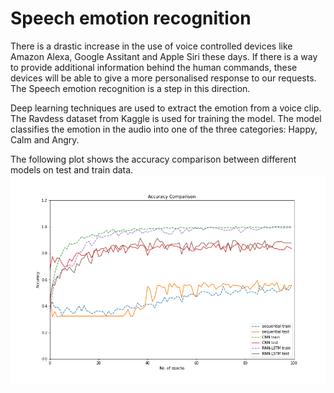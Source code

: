 # Speech emotion recognition
There is a drastic increase in the use of voice controlled devices like Amazon Alexa, Google Assitant and Apple Siri these days. If there is a way to provide additional information behind the human commands, these devices will be able to give a more personalised response to our requests. The Speech emotion recognition is a step in this direction.

Deep learning techniques are used to extract the emotion from a voice clip. The Ravdess dataset from Kaggle is used for training the model. The model classifies the emotion in the audio into one of the three categories: Happy, Calm and Angry.

The following plot shows the accuracy comparison between different models on test and train data.
![](./plots/model_comparison.png)
